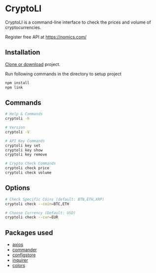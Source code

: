 # CryptoLI
CryptoLI is a command-line interface to check the prices and volume of cryptocurrencies.

Register free API at https://nomics.com/

## Installation
[Clone or download](https://github.com/Siddhant356/CryptoLI.git) project. 

Run following commands in the directory to setup project
```bash
npm install
npm link
```

## Commands

```bash
# Help & Commands
cryptoli -h

# Version
cryptoli -V

# API Key Commands
cryptoli key set
cryptoli key show
cryptoli key remove

# Crypto Check Commands
cryptoli check price
cryptoli check volume
```
## Options
```bash
# Check Specific Coins (default: BTN,ETH,XRP)
cryptoli check --coin=BTC,ETH

# Choose Currency (Default: USD)
cryptoli check --cur=EUR
```

## Packages used
* [axios](https://www.npmjs.com/package/axios)
* [commander](https://www.npmjs.com/package/commander)
* [configstore](https://www.npmjs.com/package/configstore)
* [inquirer](https://www.npmjs.com/package/inquirer)
* [colors](https://www.npmjs.com/package/colors)
